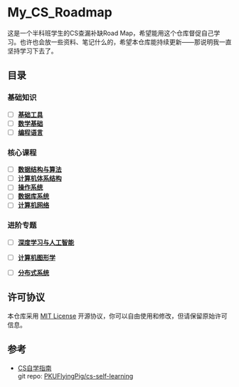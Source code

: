 # My_CS_Roadmap

这是一个半科班学生的CS查漏补缺Road Map，希望能用这个仓库督促自己学习。也许也会放一些资料、笔记什么的，希望本仓库能持续更新——那说明我一直坚持学习下去了。

## 目录

### 基础知识
- [ ] [**基础工具**](docs/基础知识/基础工具.md)
- [ ] [**数学基础**](docs/基础知识/数学基础.md)
- [ ] [**编程语言**](docs/基础知识/编程语言.md)

### 核心课程
- [ ] [**数据结构与算法**](docs/核心课程/数据结构与算法.md)
- [ ] [**计算机体系结构**](docs/核心课程/计算机体系结构.md)
- [ ] [**操作系统**](docs/核心课程/操作系统.md)
- [ ] [**数据库系统**](docs/核心课程/数据库系统.md)
- [ ] [**计算机网络**](docs/核心课程/计算机网络.md)

### 进阶专题
- [ ] [**深度学习与人工智能**](docs/进阶专题/深度学习与人工智能.md)
- [ ] [**计算机图形学**](docs/进阶专题/计算机图形学.md)
- [ ] [**分布式系统**](docs/进阶专题/分布式系统.md)


## 许可协议 
  本仓库采用 [MIT License](LICENSE) 开源协议，你可以自由使用和修改，但请保留原始许可信息。

## 参考
- [CS自学指南](https://csdiy.wiki/)  
git repo: [PKUFlyingPig/cs-self-learning](https://github.com/pkuflyingpig/cs-self-learning/)